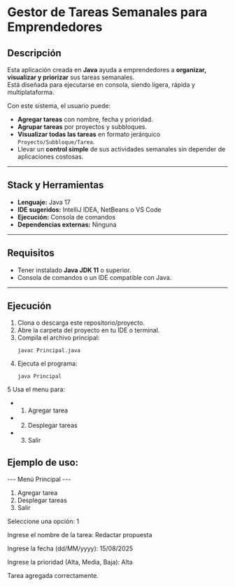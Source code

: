 #  Gestor de Tareas Semanales para Emprendedores

##  Descripción
Esta aplicación creada en **Java** ayuda a emprendedores a **organizar, visualizar y priorizar** sus tareas semanales.  
Está diseñada para ejecutarse en consola, siendo ligera, rápida y multiplataforma.

Con este sistema, el usuario puede:
- **Agregar tareas** con nombre, fecha y prioridad.
- **Agrupar tareas** por proyectos y subbloques.
- **Visualizar todas las tareas** en formato jerárquico `Proyecto/Subbloque/Tarea`.
- Llevar un **control simple** de sus actividades semanales sin depender de aplicaciones costosas.

---

## Stack y Herramientas
- **Lenguaje:** Java 17  
- **IDE sugeridos:** IntelliJ IDEA, NetBeans o VS Code  
- **Ejecución:** Consola de comandos  
- **Dependencias externas:** Ninguna

---

##  Requisitos
- Tener instalado **Java JDK 11** o superior.
- Consola de comandos o un IDE compatible con Java.

---

## Ejecución
1. Clona o descarga este repositorio/proyecto.
2. Abre la carpeta del proyecto en tu IDE o terminal.
3. Compila el archivo principal:
   ```
   javac Principal.java
4. Ejecuta el programa:
   ```
   java Principal
5 Usa el menu para:
  - 1. Agregar tarea

  - 2. Desplegar tareas
 
  - 3. Salir

## Ejemplo de uso: 
--- Menú Principal ---
1. Agregar tarea
2. Desplegar tareas
3. Salir
   
Seleccione una opción: 1

Ingrese el nombre de la tarea: Redactar propuesta

Ingrese la fecha (dd/MM/yyyy): 15/08/2025

Ingrese la prioridad (Alta, Media, Baja): Alta

Tarea agregada correctamente.

